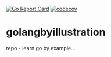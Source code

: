 [![Go Report Card](https://goreportcard.com/badge/github.com/byteshiva/golangbyillustration)](https://goreportcard.com/report/github.com/byteshiva/golangbyillustration)
[![codecov](https://codecov.io/gh/byteshiva/golangbyillustration/branch/master/graph/badge.svg)](https://codecov.io/gh/byteshiva/golangbyillustration)

# golangbyillustration
repo - learn go by example...
